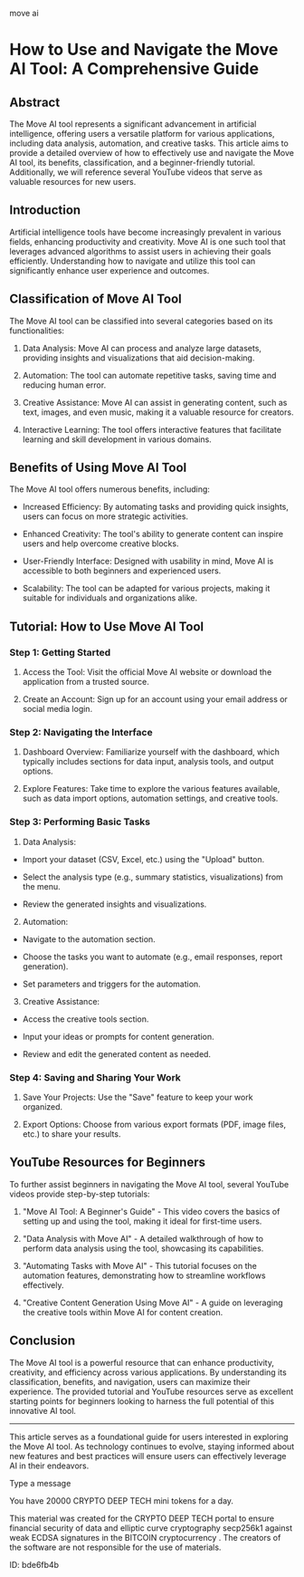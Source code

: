 move ai
# How to Use and Navigate the Move AI Tool: A Comprehensive Guide



## Abstract



The Move AI tool represents a significant advancement in artificial intelligence, offering users a versatile platform for various applications, including data analysis, automation, and creative tasks. This article aims to provide a detailed overview of how to effectively use and navigate the Move AI tool, its benefits, classification, and a beginner-friendly tutorial. Additionally, we will reference several YouTube videos that serve as valuable resources for new users.



## Introduction



Artificial intelligence tools have become increasingly prevalent in various fields, enhancing productivity and creativity. Move AI is one such tool that leverages advanced algorithms to assist users in achieving their goals efficiently. Understanding how to navigate and utilize this tool can significantly enhance user experience and outcomes.



## Classification of Move AI Tool



The Move AI tool can be classified into several categories based on its functionalities:



1. Data Analysis: Move AI can process and analyze large datasets, providing insights and visualizations that aid decision-making.

2. Automation: The tool can automate repetitive tasks, saving time and reducing human error.

3. Creative Assistance: Move AI can assist in generating content, such as text, images, and even music, making it a valuable resource for creators.

4. Interactive Learning: The tool offers interactive features that facilitate learning and skill development in various domains.



## Benefits of Using Move AI Tool



The Move AI tool offers numerous benefits, including:



- Increased Efficiency: By automating tasks and providing quick insights, users can focus on more strategic activities.

- Enhanced Creativity: The tool's ability to generate content can inspire users and help overcome creative blocks.

- User-Friendly Interface: Designed with usability in mind, Move AI is accessible to both beginners and experienced users.

- Scalability: The tool can be adapted for various projects, making it suitable for individuals and organizations alike.



## Tutorial: How to Use Move AI Tool



### Step 1: Getting Started



1. Access the Tool: Visit the official Move AI website or download the application from a trusted source.

2. Create an Account: Sign up for an account using your email address or social media login.



### Step 2: Navigating the Interface



1. Dashboard Overview: Familiarize yourself with the dashboard, which typically includes sections for data input, analysis tools, and output options.

2. Explore Features: Take time to explore the various features available, such as data import options, automation settings, and creative tools.



### Step 3: Performing Basic Tasks



1. Data Analysis:

- Import your dataset (CSV, Excel, etc.) using the "Upload" button.

- Select the analysis type (e.g., summary statistics, visualizations) from the menu.

- Review the generated insights and visualizations.



2. Automation:

- Navigate to the automation section.

- Choose the tasks you want to automate (e.g., email responses, report generation).

- Set parameters and triggers for the automation.



3. Creative Assistance:

- Access the creative tools section.

- Input your ideas or prompts for content generation.

- Review and edit the generated content as needed.



### Step 4: Saving and Sharing Your Work



1. Save Your Projects: Use the "Save" feature to keep your work organized.

2. Export Options: Choose from various export formats (PDF, image files, etc.) to share your results.



## YouTube Resources for Beginners



To further assist beginners in navigating the Move AI tool, several YouTube videos provide step-by-step tutorials:



1. "Move AI Tool: A Beginner's Guide" - This video covers the basics of setting up and using the tool, making it ideal for first-time users.

2. "Data Analysis with Move AI" - A detailed walkthrough of how to perform data analysis using the tool, showcasing its capabilities.

3. "Automating Tasks with Move AI" - This tutorial focuses on the automation features, demonstrating how to streamline workflows effectively.

4. "Creative Content Generation Using Move AI" - A guide on leveraging the creative tools within Move AI for content creation.



## Conclusion



The Move AI tool is a powerful resource that can enhance productivity, creativity, and efficiency across various applications. By understanding its classification, benefits, and navigation, users can maximize their experience. The provided tutorial and YouTube resources serve as excellent starting points for beginners looking to harness the full potential of this innovative AI tool.



---



This article serves as a foundational guide for users interested in exploring the Move AI tool. As technology continues to evolve, staying informed about new features and best practices will ensure users can effectively leverage AI in their endeavors.



Type a message

You have 20000 CRYPTO DEEP TECH mini tokens for a day.


This material was created for the  CRYPTO DEEP TECH portal  to ensure financial security of data and elliptic curve cryptography  secp256k1 against weak ECDSA  signatures   in the  BITCOIN cryptocurrency . The creators of the software are not responsible for the use of materials.

 ID: bde6fb4b
